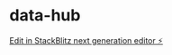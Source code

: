 # data-hub

[Edit in StackBlitz next generation editor ⚡️](https://stackblitz.com/~/github.com/Appraisily/data-hub)